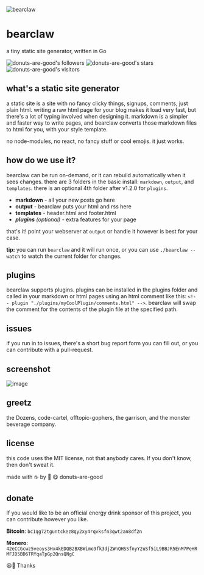![bearclaw](https://user-images.githubusercontent.com/96031819/218302524-121cd81a-b552-45e5-b46e-5689bbf08390.png)
# bearclaw
a tiny static site generator, written in Go

<!-- plugin "./plugins/hello-world/hello-world.html" -->

![donuts-are-good's followers](https://img.shields.io/github/followers/donuts-are-good?&color=555&style=for-the-badge&label=followers) ![donuts-are-good's stars](https://img.shields.io/github/stars/donuts-are-good?affiliations=OWNER%2CCOLLABORATOR&color=555&style=for-the-badge) ![donuts-are-good's visitors](https://komarev.com/ghpvc/?username=donuts-are-good&color=555555&style=for-the-badge&label=visitors)

## what's a static site generator
a static site is a site with no fancy clicky things, signups, comments, just plain html. writing a raw html page for your blog makes it load very fast, but there's a lot of typing involved when designing it. markdown is a simpler and faster way to write pages, and bearclaw converts those markdown files to html for you, with your style template. 

no node-modules, no react, no fancy stuff or cool emojis. it just works.

## how do we use it?
bearclaw can be run on-demand, or it can rebuild automatically when it sees changes. there are 3 folders in the basic install: `markdown`, `output`, and `templates`. there is an optional 4th folder after v1.2.0 for `plugins`.

- **markdown** - all your new posts go here
- **output** - bearclaw puts your html and rss here
- **templates** - header.html and footer.html
- ***plugins*** *(optional)* - extra features for your page

that's it! point your webserver at `output` or handle it however is best for your case.

**tip:** you can run `bearclaw` and it will run once, or you can use `./bearclaw --watch` to watch the current folder for changes.

## plugins
bearclaw supports plugins. plugins can be installed in the plugins folder and called in your markdown or html pages using an html comment like this: `<!-- plugin "./plugins/myCoolPlugin/comments.html" -->`. bearclaw will swap the comment for the contents of the plugin file at the specified path.

## issues

if you run in to issues, there's a short bug report form you can fill out, or you can contribute with a pull-request.

## screenshot

![image](https://user-images.githubusercontent.com/96031819/218305635-75bdf421-e412-4b90-9f4a-26947219bf51.png)

## greetz

the Dozens, code-cartel, offtopic-gophers, the garrison, and the monster beverage company.

## license

this code uses the MIT license, not that anybody cares. If you don't know, then don't sweat it.

made with ☕ by 🍩 😋 donuts-are-good


## donate

If you would like to be an official energy drink sponsor of this project, you can contribute however you like.

**Bitcoin**: `bc1qg72tguntckez8qy2xy4rqvksfn3qwt2an8df2n`

**Monero**: `42eCCGcwz5veoys3Hx4kEDQB2BXBWimo9fk3djZWnQHSSfnyY2uSf5iL9BBJR5EnM7PeHRMFJD5BD6TRYqaTpGp2QnsQNgC` 

😆👏 Thanks
